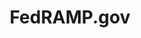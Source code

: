 ---
layout: home-new
body-class: home-new
permalink: /home-new/
title: FedRAMP.gov


hero-image: /assets/img/home-banner.png
hero-text-main: Securing Cloud Services
hero-text-sub: For the Federal Government
hero-secondary-text: The Federal Risk and Authorization Management Program (FedRAMP) provides a standardized approach to security authorizations for cloud service offerings.
first-hero-button: <a href="{{site.baseurl}}/program-basics/">Learn Program Basics</a>
second-hero-button: <a href="#auth-process">Meet The Process</a>


first-main-title: Information for Our Partners

first-column-image: 
first-column-title: Cloud Service Providers
first-column-blurb: Provide your cloud service offering to the Federal Government
first-column-button: <a href="{{site.baseurl}}/cloud-service-providers/" class="partner-learn-more"><button>Learn More</button></a>



second-column-image: 
second-column-title: Agencies
second-column-blurb: Adopt secure innovative cloud services to meet your agency’s critical mission needs
second-column-button: <a href="/federal-agencies/" class="partner-learn-more"><button>Learn More</button></a>

third-column-image: 
third-column-title: Assessors
third-column-blurb: Assess cloud services to ensure they meet FedRAMP requirements
third-column-button: <a href="{{site.baseurl}}/assessors/" class="partner-learn-more"><button>Learn More</button></a>

fedramp-authorization-title: FedRAMP Authorization Process
fedramp-authorization-text: There are two ways to authorize a cloud service offering (CSO) through FedRAMP through an individual Agency or the Joint Authorization Board (JAB). 

fedramp-authorization-chart-desktop: fedramp-authorization-process-home-desktop.svg
fedramp-authorization-chart-tablet: fedramp-authorization-process-home-tablet.svg
fedramp-authorization-chart-mobile: fedramp-authorization-process-home-mobile.svg
fedramp-authorization-chart-alt-text: This is placeholder text.

fedramp-at-a-glance-title: FedRAMP at a Glance
at-a-glance-one-image: 
at-a-glance-one-title: Ready
at-a-glance-one-number: 22

at-a-glance-two-image: 
at-a-glance-two-title: In Process
at-a-glance-two-number: 54

at-a-glance-three-image: 
at-a-glance-three-title: Authorized
at-a-glance-three-number: 179

---